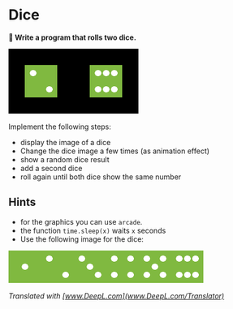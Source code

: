 
# Dice

**🎯 Write a program that rolls two dice.**

![double dice](images/double_dice.png)

Implement the following steps:

* display the image of a dice
* Change the dice image a few times (as animation effect)
* show a random dice result
* add a second dice
* roll again until both dice show the same number

## Hints

* for the graphics you can use `arcade`.
* the function `time.sleep(x)` waits `x` seconds
* Use the following image for the dice:

![dice faces](images/pillow_dice.png)

*Translated with [www.DeepL.com](www.DeepL.com/Translator)*
